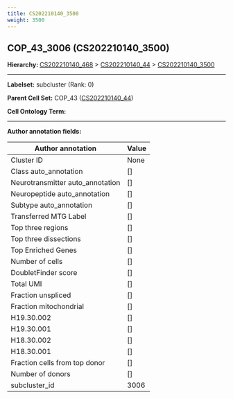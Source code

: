 ```yaml
---
title: CS202210140_3500
weight: 3500
---
```

## COP_43_3006 (CS202210140_3500)
<b>Hierarchy: </b>
[CS202210140_468](cell_sets/CS202210140_468.md) >
[CS202210140_44](cell_sets/CS202210140_44.md) >
[CS202210140_3500](cell_sets/CS202210140_3500.md)

---


**Labelset:** subcluster (Rank: 0)

**Parent Cell Set:** COP_43 ([CS202210140_44](cell_sets/CS202210140_44.md))



**Cell Ontology Term:** 

[MARKER GENES.]: #


---

[TRANSFERRED ANNOTATIONS.]: #


[AUTHOR ANNOTATION FIELDS.]: #


**Author annotation fields:**

| Author annotation | Value |
|-------------------|-------|
|Cluster ID|None|
|Class auto_annotation|[]|
|Neurotransmitter auto_annotation|[]|
|Neuropeptide auto_annotation|[]|
|Subtype auto_annotation|[]|
|Transferred MTG Label|[]|
|Top three regions|[]|
|Top three dissections|[]|
|Top Enriched Genes|[]|
|Number of cells|[]|
|DoubletFinder score|[]|
|Total UMI|[]|
|Fraction unspliced|[]|
|Fraction mitochondrial|[]|
|H19.30.002|[]|
|H19.30.001|[]|
|H18.30.002|[]|
|H18.30.001|[]|
|Fraction cells from top donor|[]|
|Number of donors|[]|
|subcluster_id|3006|
